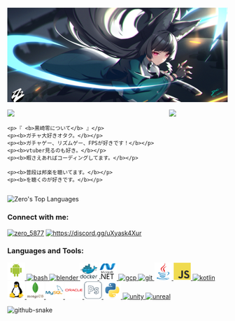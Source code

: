 ![Header](./thumb-1920-1262561.png)

<div style="display: flex; align-items: flex-start;">
  <div>
    <a href="https://git.io/typing-svg">
      <img src="https://readme-typing-svg.herokuapp.com?font=Fira+Code&weight=700&pause=1000&color=B32265&background=424DFF00&width=435&lines=++Nyaharro!+Im+Zero;Im+a+gamer+who+like+to+try+new+stuff!;I+mainly+play+gacha+games+and+rhythm+games;I+also+sometimes+play+fps+too!" />
    </a>

    <p>『 <b>黒崎零について</b> 』</p>  
    <p><b>ガチャ大好きオタク。</b></p>  
    <p><b>ガチャゲー、リズムゲー、FPSが好きです！</b></p>  
    <p><b>vtuber見るのも好き。</b></p>  
    <p><b>暇さえあればコーディングしてます。</b></p>  

    <p><b>普段は邦楽を聴いてます。</b></p>  
    <p><b>を聴くのが好きです。</b></p>
  </div>
  
  <img src="https://osu-sig.vercel.app/card?user=Zero_5877&mode=std&lang=en&animation=true&hue=255&skills=true&cycleskillsstats=true&skillfigures=true" style="margin-left: 20px;" />
</div>

![Zero's Top Languages](https://github-readme-stats.vercel.app/api/top-langs/?username=AutumnVN&theme=vue-dark&show_icons=true&hide_border=true&layout=compact)

<h3 align="left">Connect with me:</h3>
<p align="left">
<a href="https://kaggle.com/zero_5877" target="blank"><img align="center" src="https://raw.githubusercontent.com/rahuldkjain/github-profile-readme-generator/master/src/images/icons/Social/kaggle.svg" alt="zero_5877" height="30" width="40" /></a>
<a href="https://discord.gg/https://discord.gg/uXyask4Xur" target="blank"><img align="center" src="https://raw.githubusercontent.com/rahuldkjain/github-profile-readme-generator/master/src/images/icons/Social/discord.svg" alt="https://discord.gg/uXyask4Xur" height="30" width="40" /></a>
</p>

<h3 align="left">Languages and Tools:</h3>
<p align="left"> <a href="https://developer.android.com" target="_blank" rel="noreferrer"> <img src="https://raw.githubusercontent.com/devicons/devicon/master/icons/android/android-original-wordmark.svg" alt="android" width="40" height="40"/> </a> <a href="https://www.gnu.org/software/bash/" target="_blank" rel="noreferrer"> <img src="https://www.vectorlogo.zone/logos/gnu_bash/gnu_bash-icon.svg" alt="bash" width="40" height="40"/> </a> <a href="https://www.blender.org/" target="_blank" rel="noreferrer"> <img src="https://download.blender.org/branding/community/blender_community_badge_white.svg" alt="blender" width="40" height="40"/> </a> <a href="https://www.docker.com/" target="_blank" rel="noreferrer"> <img src="https://raw.githubusercontent.com/devicons/devicon/master/icons/docker/docker-original-wordmark.svg" alt="docker" width="40" height="40"/> </a> <a href="https://dotnet.microsoft.com/" target="_blank" rel="noreferrer"> <img src="https://raw.githubusercontent.com/devicons/devicon/master/icons/dot-net/dot-net-original-wordmark.svg" alt="dotnet" width="40" height="40"/> </a> <a href="https://cloud.google.com" target="_blank" rel="noreferrer"> <img src="https://www.vectorlogo.zone/logos/google_cloud/google_cloud-icon.svg" alt="gcp" width="40" height="40"/> </a> <a href="https://git-scm.com/" target="_blank" rel="noreferrer"> <img src="https://www.vectorlogo.zone/logos/git-scm/git-scm-icon.svg" alt="git" width="40" height="40"/> </a> <a href="https://www.java.com" target="_blank" rel="noreferrer"> <img src="https://raw.githubusercontent.com/devicons/devicon/master/icons/java/java-original.svg" alt="java" width="40" height="40"/> </a> <a href="https://developer.mozilla.org/en-US/docs/Web/JavaScript" target="_blank" rel="noreferrer"> <img src="https://raw.githubusercontent.com/devicons/devicon/master/icons/javascript/javascript-original.svg" alt="javascript" width="40" height="40"/> </a> <a href="https://kotlinlang.org" target="_blank" rel="noreferrer"> <img src="https://www.vectorlogo.zone/logos/kotlinlang/kotlinlang-icon.svg" alt="kotlin" width="40" height="40"/> </a> <a href="https://www.linux.org/" target="_blank" rel="noreferrer"> <img src="https://raw.githubusercontent.com/devicons/devicon/master/icons/linux/linux-original.svg" alt="linux" width="40" height="40"/> </a> <a href="https://www.mongodb.com/" target="_blank" rel="noreferrer"> <img src="https://raw.githubusercontent.com/devicons/devicon/master/icons/mongodb/mongodb-original-wordmark.svg" alt="mongodb" width="40" height="40"/> </a> <a href="https://www.mysql.com/" target="_blank" rel="noreferrer"> <img src="https://raw.githubusercontent.com/devicons/devicon/master/icons/mysql/mysql-original-wordmark.svg" alt="mysql" width="40" height="40"/> </a> <a href="https://www.oracle.com/" target="_blank" rel="noreferrer"> <img src="https://raw.githubusercontent.com/devicons/devicon/master/icons/oracle/oracle-original.svg" alt="oracle" width="40" height="40"/> </a> <a href="https://www.photoshop.com/en" target="_blank" rel="noreferrer"> <img src="https://raw.githubusercontent.com/devicons/devicon/master/icons/photoshop/photoshop-line.svg" alt="photoshop" width="40" height="40"/> </a> <a href="https://www.python.org" target="_blank" rel="noreferrer"> <img src="https://raw.githubusercontent.com/devicons/devicon/master/icons/python/python-original.svg" alt="python" width="40" height="40"/> </a> <a href="https://unity.com/" target="_blank" rel="noreferrer"> <img src="https://www.vectorlogo.zone/logos/unity3d/unity3d-icon.svg" alt="unity" width="40" height="40"/> </a> <a href="https://unrealengine.com/" target="_blank" rel="noreferrer"> <img src="https://raw.githubusercontent.com/kenangundogan/fontisto/036b7eca71aab1bef8e6a0518f7329f13ed62f6b/icons/svg/brand/unreal-engine.svg" alt="unreal" width="40" height="40"/> </a> </p>

<picture>
  <source media="(prefers-color-scheme: dark)" srcset="snake.svg" />
  <img alt="github-snake" src="github-snake.svg" />
</picture>
